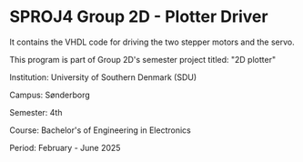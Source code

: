 # SPROJ4 Group 2D - Plotter Driver

It contains the VHDL code for driving the two stepper motors and the servo.

This program is part of Group 2D's semester project titled: "2D plotter"

Institution: University of Southern Denmark (SDU)

Campus: Sønderborg

Semester: 4th

Course: Bachelor's of Engineering in Electronics

Period: February - June 2025
